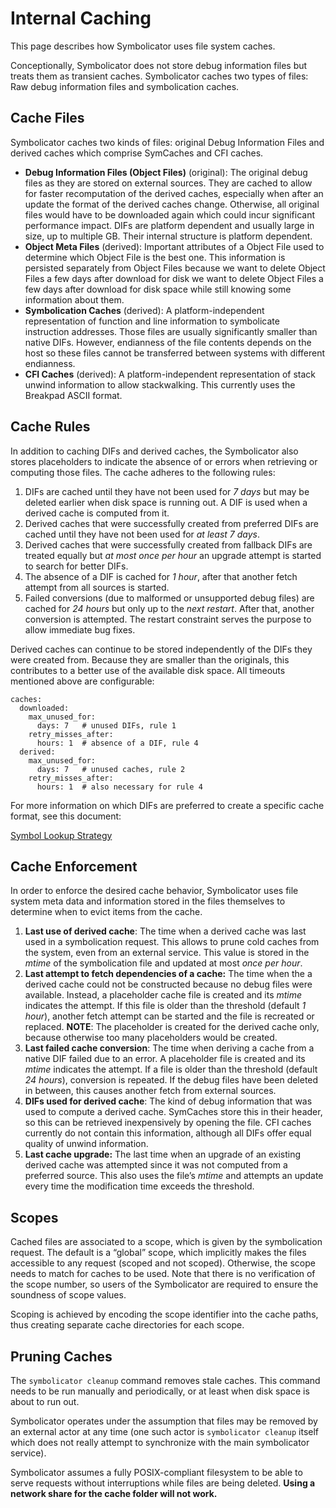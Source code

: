 # Internal Caching

This page describes how Symbolicator uses file system caches.

Conceptionally, Symbolicator does not store debug information files but treats them as transient caches. Symbolicator caches two types of files: Raw debug information files and symbolication caches.

## Cache Files

Symbolicator caches two kinds of files: original Debug Information Files and derived caches which comprise SymCaches and CFI caches. 

- **Debug Information Files (Object Files)** (original): The original debug files as they are stored on external sources. They are cached to allow for faster recomputation of the derived caches, especially when after an update the format of the derived caches change. Otherwise, all original files would have to be downloaded again which could incur significant performance impact. DIFs are platform dependent and usually large in size, up to multiple GB. Their internal structure is platform dependent.
- **Object Meta Files** (derived): Important attributes of a Object File used to determine which Object File is the best one. This information is persisted separately from Object Files because we want to delete Object Files a few days after download for disk we want to delete Object Files a few days after download for disk space while still knowing some information about them.
- **Symbolication Caches** (derived): A platform-independent representation of function and line information to symbolicate instruction addresses. Those files are usually significantly smaller than native DIFs. However, endianness of the file contents depends on the host so these files cannot be transferred between systems with different endianness.
- **CFI Caches** (derived): A platform-independent representation of stack unwind information to allow stackwalking. This currently uses the Breakpad ASCII format.

## Cache Rules

In addition to caching DIFs and derived caches, the Symbolicator also stores placeholders to indicate the absence of or errors when retrieving or computing those files. The cache adheres to the following rules:

1. DIFs are cached until they have not been used for *7 days* but may be deleted earlier when disk space is running out. A DIF is used when a derived cache is computed from it.
2. Derived caches that were successfully created from preferred DIFs are cached until they have not been used for *at least 7 days*.
3. Derived caches that were successfully created from fallback DIFs are treated equally but *at most once per hour* an upgrade attempt is started to search for better DIFs.
4. The absence of a DIF is cached for *1 hour*, after that another fetch attempt from all sources is started.
5. Failed conversions (due to malformed or unsupported debug files) are cached for *24 hours* but only up to the *next restart*. After that, another conversion is attempted. The restart constraint serves the purpose to allow immediate bug fixes.

Derived caches can continue to be stored independently of the DIFs they were created from. Because they are smaller than the originals, this contributes to a better use of the available disk space. All timeouts mentioned above are configurable:

    caches:
      downloaded:
        max_unused_for:
          days: 7   # unused DIFs, rule 1
        retry_misses_after:
          hours: 1  # absence of a DIF, rule 4
      derived:
        max_unused_for:
          days: 7   # unused caches, rule 2
        retry_misses_after:
          hours: 1  # also necessary for rule 4

For more information on which DIFs are preferred to create a specific cache format, see this document:

[Symbol Lookup Strategy](symbol-lookup.md)

## Cache Enforcement

In order to enforce the desired cache behavior, Symbolicator uses file system meta data and information stored in the files themselves to determine when to evict items from the cache.

1. **Last use of derived cache**: The time when a derived cache was last used in a symbolication request. This allows to prune cold caches from the system, even from an external service. This value is stored in the *mtime* of the symbolication file and updated at most *once per hour*. 
2. **Last attempt to fetch dependencies of a cache:** The time when the a derived cache could not be constructed because no debug files were available. Instead, a placeholder cache file is created and its *mtime* indicates the attempt. If this file is older than the threshold (default *1 hour*), another fetch attempt can be started and the file is recreated or replaced. **NOTE**: The placeholder is created for the derived cache only, because otherwise too many placeholders would be created.
3. **Last failed cache conversion**: The time when deriving a cache from a native DIF failed due to an error. A placeholder file is created and its *mtime* indicates the attempt. If a file is older than the threshold (default *24 hours*), conversion is repeated. If the debug files have been deleted in between, this causes another fetch from external sources.
4. **DIFs used for derived cache**: The kind of debug information that was used to compute a derived cache. SymCaches store this in their header, so this can be retrieved inexpensively by opening the file. CFI caches currently do not contain this information, although all DIFs offer equal quality of unwind information.
5. **Last cache upgrade:** The last time when an upgrade of an existing derived cache was attempted since it was not computed from a preferred source. This also uses the file’s *mtime* and attempts an update every time the modification time exceeds the threshold. 

## Scopes

Cached files are associated to a scope, which is given by the symbolication request. The default is a “global” scope, which implicitly makes the files accessible to any request (scoped and not scoped). Otherwise, the scope needs to match for caches to be used. Note that there is no verification of the scope number, so users of the Symbolicator are required to ensure the soundness of scope values.

Scoping is achieved by encoding the scope identifier into the cache paths, thus creating separate cache directories for each scope.

## Pruning Caches

The `symbolicator cleanup` command removes stale caches. This command needs to be run manually and periodically, or at least when disk space is about to run out.

Symbolicator operates under the assumption that files may be removed by an external actor at any time (one such actor is `symbolicator cleanup` itself which does not really attempt to synchronize with the main symbolicator service).

Symbolicator assumes a fully POSIX-compliant filesystem to be able to serve requests without interruptions while files are being deleted. **Using a network share for the cache folder will not work.**
